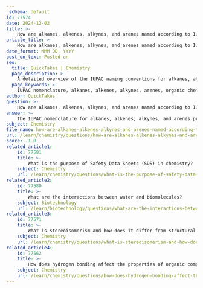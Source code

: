 ```yaml
---
_schema: default
id: 77574
date: 2024-12-02
title: >-
    How are alkanes, alkenes, alkynes, and arenes named according to IUPAC rules?
article_title: >-
    How are alkanes, alkenes, alkynes, and arenes named according to IUPAC rules?
date_format: MMM DD, YYYY
post_on_text: Posted on
seo:
  title: QuickTakes | Chemistry
  page_description: >-
    A detailed overview of the IUPAC naming conventions for alkanes, alkenes, alkynes, and arenes, explaining the systematic approach to naming organic compounds.
  page_keywords: >-
    IUPAC nomenclature, alkanes, alkenes, alkynes, arenes, organic chemistry, systematic naming, longest chain, substituents, double bond, triple bond, benzene, chemical communication
author: QuickTakes
question: >-
    How are alkanes, alkenes, alkynes, and arenes named according to IUPAC rules?
answer: >-
    The IUPAC nomenclature for alkanes, alkenes, alkynes, and arenes provides a systematic method for naming these organic compounds, ensuring clarity and consistency in chemical communication. Here’s a breakdown of how each type of hydrocarbon is named according to IUPAC rules:\n\n### Alkanes\n1. **Identify the Longest Chain**: Find and name the longest continuous carbon chain. This chain determines the base name of the alkane (e.g., "butane" for a four-carbon chain).\n2. **Number the Chain**: Number the carbon atoms in the chain starting from the end nearest a substituent group.\n3. **Identify Substituents**: Identify and name any groups attached to the main chain (e.g., methyl, ethyl).\n4. **Assign Locants**: Designate the location of each substituent by an appropriate number corresponding to the carbon it is attached to.\n5. **Combine Names**: Combine the names of the substituents and the base name, listing substituents in alphabetical order, and use prefixes (di-, tri-, etc.) for multiple identical substituents.\n\n### Alkenes\n1. **Identify the Longest Chain with Double Bond**: Similar to alkanes, but the longest chain must include the double bond.\n2. **Number the Chain**: Number the chain to give the double bond the lowest locant.\n3. **Use the Suffix**: Use the suffix “-ene” to indicate the presence of a double bond (e.g., "butene").\n4. **Identify and Number Substituents**: Follow the same rules as for alkanes for substituents.\n\n### Alkynes\n1. **Identify the Longest Chain with Triple Bond**: Again, find the longest chain that includes the triple bond.\n2. **Number the Chain**: Number the chain to give the triple bond the lowest locant.\n3. **Use the Suffix**: Use the suffix “-yne” to indicate the presence of a triple bond (e.g., "butyne").\n4. **Identify and Number Substituents**: Follow the same rules as for alkanes and alkenes for substituents.\n\n### Arenes\n1. **Identify the Aromatic Ring**: For compounds containing a benzene ring, the base name is typically "benzene."\n2. **Substituents**: Identify and name substituents attached to the benzene ring.\n3. **Numbering**: Number the ring to give the substituents the lowest possible locants, starting from one of the substituents.\n4. **Combine Names**: Combine the names of the substituents with the base name, using prefixes as necessary.\n\n### Example\nFor a compound with a six-carbon chain and a double bond at the second carbon with a methyl group on the third carbon, the IUPAC name would be "3-methylhex-2-ene."\n\nThese systematic naming conventions help chemists communicate effectively about organic compounds, ensuring that each name corresponds uniquely to a specific structure.
subject: Chemistry
file_name: how-are-alkanes-alkenes-alkynes-and-arenes-named-according-to-iupac-rules.md
url: /learn/chemistry/questions/how-are-alkanes-alkenes-alkynes-and-arenes-named-according-to-iupac-rules
score: -1.0
related_article1:
    id: 77581
    title: >-
        What is the purpose of Safety Data Sheets (SDS) in chemistry?
    subject: Chemistry
    url: /learn/chemistry/questions/what-is-the-purpose-of-safety-data-sheets-sds-in-chemistry
related_article2:
    id: 77580
    title: >-
        What are the interactions between water and biomolecules?
    subject: Biotechnology
    url: /learn/biotechnology/questions/what-are-the-interactions-between-water-and-biomolecules
related_article3:
    id: 77571
    title: >-
        What is stereoisomerism and how does it differ from structural isomerism?
    subject: Chemistry
    url: /learn/chemistry/questions/what-is-stereoisomerism-and-how-does-it-differ-from-structural-isomerism
related_article4:
    id: 77562
    title: >-
        How does hydrogen bonding affect the properties of organic compounds?
    subject: Chemistry
    url: /learn/chemistry/questions/how-does-hydrogen-bonding-affect-the-properties-of-organic-compounds
---
```


&nbsp;